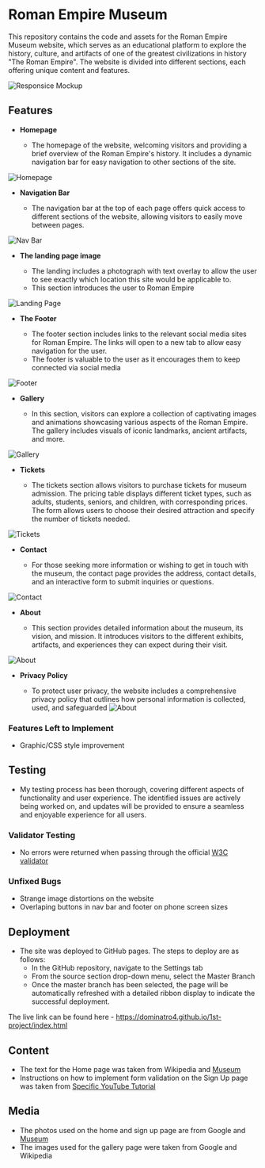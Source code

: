 # Roman Empire Museum
This repository contains the code and assets for the Roman Empire Museum website, which serves as an educational platform to explore the history, culture, and artifacts of one of the greatest civilizations in history "The Roman Empire". The website is divided into different sections, each offering unique content and features.

![Responsice Mockup](https://github.com/Dominatro4/1st-project/blob/main/ssy/home.png)

## Features 

- __Homepage__

  - The homepage of the website, welcoming visitors and providing a brief overview of the Roman Empire's history. It includes a dynamic navigation bar for easy navigation to other sections of the site.

![Homepage](https://github.com/Dominatro4/1st-project/blob/main/ssy/home.png)

- __Navigation Bar__

	- The navigation bar at the top of each page offers quick access to different sections of the website, allowing visitors to easily move between pages.

![Nav Bar](https://github.com/Dominatro4/1st-project/blob/main/ssy/navbar.png)

- __The landing page image__

  - The landing includes a photograph with text overlay to allow the user to see exactly which location this site would be applicable to. 
  - This section introduces the user to Roman Empire

![Landing Page](https://github.com/Dominatro4/1st-project/blob/main/ssy/landing.png)

- __The Footer__ 

  - The footer section includes links to the relevant social media sites for Roman Empire. The links will open to a new tab to allow easy navigation for the user. 
  - The footer is valuable to the user as it encourages them to keep connected via social media

![Footer](https://github.com/Dominatro4/1st-project/blob/main/ssy/footer.png)

- __Gallery__

  - In this section, visitors can explore a collection of captivating images and animations showcasing various aspects of the Roman Empire. The gallery includes visuals of iconic landmarks, ancient artifacts, and more.

![Gallery](https://github.com/Dominatro4/1st-project/blob/main/ssy/gallery.png)

- __Tickets__

  - The tickets section allows visitors to purchase tickets for museum admission. The pricing table displays different ticket types, such as adults, students, seniors, and children, with corresponding prices. The form allows users to choose their desired attraction and specify the number of tickets needed.
  
![Tickets](https://github.com/Dominatro4/1st-project/blob/main/ssy/tickets.png)

- __Contact__ 

  - For those seeking more information or wishing to get in touch with the museum, the contact page provides the address, contact details, and an interactive form to submit inquiries or questions.

![Contact](https://github.com/Dominatro4/1st-project/blob/main/ssy/contact.png)

- __About__

  - This section provides detailed information about the museum, its vision, and mission. It introduces visitors to the different exhibits, artifacts, and experiences they can expect during their visit.

![About](https://github.com/Dominatro4/1st-project/blob/main/ssy/about.png)

- __Privacy Policy__

  - To protect user privacy, the website includes a comprehensive privacy policy that outlines how personal information is collected, used, and safeguarded
![About](https://github.com/Dominatro4/1st-project/blob/main/ssy/privacy%20policy.png)

### Features Left to Implement

  - Graphic/CSS style improvement

## Testing 

  - My testing process has been thorough, covering different aspects of functionality and user experience. The identified issues are actively being worked on, and updates will be provided to ensure a seamless and enjoyable experience for all users.


### Validator Testing 

  - No errors were returned when passing through the official [W3C validator](https://validator.w3.org/nu/?showsource=yes&showoutline=yes&showimagereport=yes&doc=https%3A%2F%2Fdominatro4.github.io%2F1st-project%2Findex.html)

### Unfixed Bugs

  - Strange image distortions on the website
  - Overlaping buttons in nav bar and footer on phone screen sizes

## Deployment

- The site was deployed to GitHub pages. The steps to deploy are as follows: 
  - In the GitHub repository, navigate to the Settings tab 
  - From the source section drop-down menu, select the Master Branch
  - Once the master branch has been selected, the page will be automatically refreshed with a detailed ribbon display to indicate the successful deployment. 

The live link can be found here - https://dominatro4.github.io/1st-project/index.html


## Content 

- The text for the Home page was taken from Wikipedia and [Museum](https://www.mpm.edu/research-collections/anthropology/anthropology-collections-research/mediterranean-oil-lamps/roman-empire-brief-history)
- Instructions on how to implement form validation on the Sign Up page was taken from [Specific YouTube Tutorial](https://www.youtube.com/)


## Media

- The photos used on the home and sign up page are from Google and [Museum](https://www.mpm.edu/research-collections/anthropology/anthropology-collections-research/mediterranean-oil-lamps/roman-empire-brief-history)
- The images used for the gallery page were taken from Google and Wikipedia
